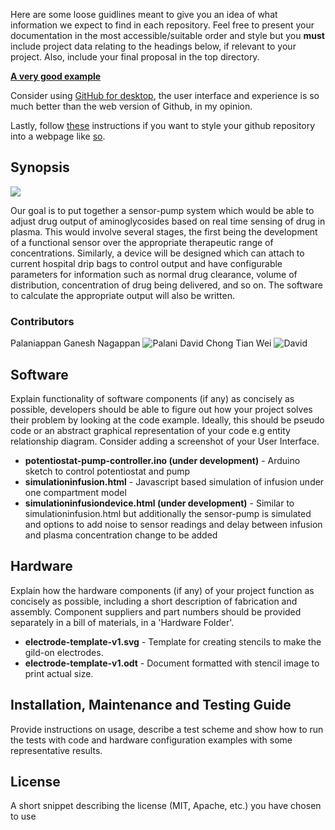 Here are some loose guidlines meant to give you an idea of what information we expect to find in each repository. Feel free to present your documentation in the most accessible/suitable order and style but you **must** include project data relating to the headings below, if relevant to your project. Also, include your final proposal in the top directory.

[**A very good example**](https://github.com/Biological-Microsystems-Laboratory/micropipette)

Consider using [GitHub for desktop](https://desktop.github.com/), the user interface and experience is so much better than the web version of Github, in my opinion.

Lastly, follow [these](https://pages.github.com/) instructions if you want to style your github repository into a webpage like [so](https://biomakers.github.io/Example-repo/).

## Synopsis
![](~/Images/banner.png)

Our goal is to put together a sensor-pump system which would be able to adjust drug output of aminoglycosides based on real time sensing of drug in plasma. This would involve several stages, the first being the development of a functional sensor over the appropriate therapeutic range of concentrations. Similarly, a device will be designed which can attach to current hospital drip bags to control output and have configurable parameters for information such as normal drug clearance, volume of distribution, concentration of drug being delivered, and so on. The software to calculate the appropriate output will also be written.

### Contributors

Palaniappan Ganesh Nagappan ![Palani](~/Images/Palani-headshot.JPG)
David Chong Tian Wei ![David](~/Images/David-headshot.png)

## Software

Explain functionality of software components (if any) as concisely as possible, developers should be able to figure out how your project solves their problem by looking at the code example. Ideally, this should be pseudo code or an abstract graphical representation of your code e.g entity relationship diagram. Consider adding a screenshot of your User Interface.

* **potentiostat-pump-controller.ino (under development)** - Arduino sketch to control potentiostat and pump
* **simulationinfusion.html** - Javascript based simulation of infusion under one compartment model
* **simulationinfusiondevice.html (under development)** - Similar to simulationinfusion.html but additionally the sensor-pump is simulated and options to add noise to sensor readings and delay between infusion and plasma concentration change to be added

## Hardware

Explain how the hardware components (if any) of your project function as concisely as possible, including a short description of fabrication and assembly. Component suppliers and part numbers should be provided separately in a bill of materials, in a 'Hardware Folder'.

* **electrode-template-v1.svg** - Template for creating stencils to make the gild-on electrodes.
* **electrode-template-v1.odt** - Document formatted with stencil image to print actual size.

## Installation, Maintenance and Testing Guide

Provide instructions on usage, describe a test scheme and show how to run the tests with code and hardware configuration examples with some representative results.

## License

A short snippet describing the license (MIT, Apache, etc.) you have chosen to use
